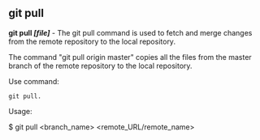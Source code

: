 ## git pull

**git pull *[file]*** - The git pull command is used to fetch and merge changes from the remote repository to the local repository.

The command "git pull origin master" copies all the files from the master branch of the remote repository to the local repository.

Use command:
```bash=
git pull.
```

Usage:

$ git pull <branch_name> <remote_URL/remote_name>